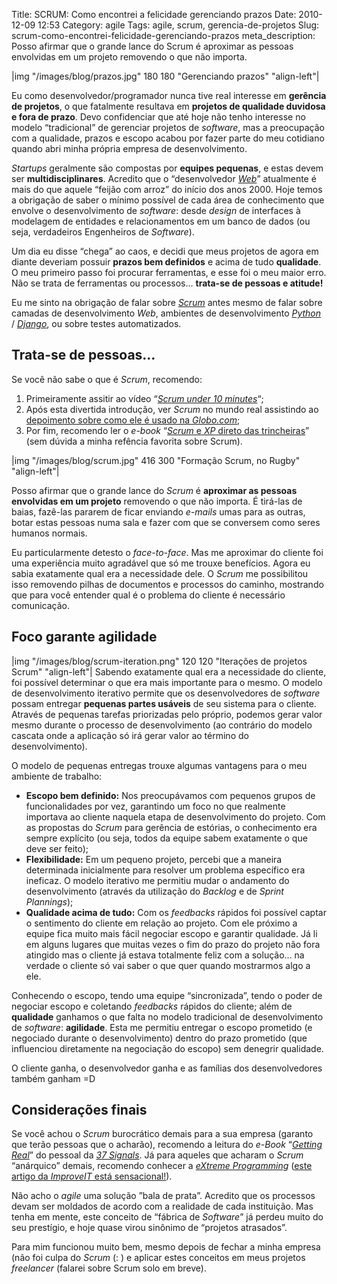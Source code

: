 Title: SCRUM: Como encontrei a felicidade gerenciando prazos
Date: 2010-12-09 12:53
Category: agile
Tags: agile, scrum, gerencia-de-projetos
Slug: scrum-como-encontrei-felicidade-gerenciando-prazos
meta_description: Posso afirmar que o grande lance do Scrum é aproximar as pessoas envolvidas em um projeto removendo o que não importa.


|img "/images/blog/prazos.jpg" 180 180 "Gerenciando prazos" "align-left"|

Eu como desenvolvedor/programador nunca tive real interesse em
**gerência de projetos**, o que fatalmente resultava em **projetos de
qualidade duvidosa e fora de prazo**. Devo confidenciar que até hoje não
tenho interesse no modelo “tradicional” de gerenciar projetos de
*software*, mas a preocupação com a qualidade, prazos e escopo acabou
por fazer parte do meu cotidiano quando abri minha própria empresa de
desenvolvimento.

<!-- PELICAN_END_SUMMARY -->

*Startups* geralmente são compostas por **equipes pequenas**, e estas
devem ser **multidisciplinares**. Acredito que o “desenvolvedor
[*Web*][web]” atualmente é mais do que aquele “feijão com arroz” do início
dos anos 2000. Hoje temos a obrigação de saber o mínimo possível de cada
área de conhecimento que envolve o desenvolvimento de *software*: desde
*design* de interfaces à modelagem de entidades e relacionamentos em um
banco de dados (ou seja, verdadeiros Engenheiros de *Software*).

Um dia eu disse “chega” ao caos, e decidi que meus projetos de agora em
diante deveriam possuir **prazos bem definidos** e acima de tudo
**qualidade**. O meu primeiro passo foi procurar ferramentas, e esse foi
o meu maior erro. Não se trata de ferramentas ou processos… **trata-se
de pessoas e atitude!**

Eu me sinto na obrigação de falar sobre [*Scrum*][scrum] antes mesmo de falar
sobre camadas de desenvolvimento *Web*, ambientes de desenvolvimento
[*Python*][python] / [*Django*][django], ou sobre testes automatizados.


Trata-se de pessoas…
--------------------

Se você não sabe o que é *Scrum*, recomendo:

1.  Primeiramente assitir ao vídeo “[*Scrum under 10 minutes*][scrum_under_10_minutes]“;
2.  Após esta divertida introdução, ver *Scrum* no mundo real assistindo
    ao [depoimento sobre como ele é usado na *Globo.com*][scrum_globo];
3.  Por fim, recomendo ler o *e-book* “[*Scrum* e *XP* direto das
    trincheiras][scrum_e_xp]” (sem dúvida a minha refência favorita sobre Scrum).

|img "/images/blog/scrum.jpg" 416 300 "Formação Scrum, no Rugby" "align-left"|

Posso afirmar que o grande lance do
*Scrum* é **aproximar as pessoas envolvidas em um projeto** removendo o
que não importa. É tirá-las de baias, fazê-las pararem de ficar enviando
*e-mails* umas para as outras, botar estas pessoas numa sala e fazer com
que se conversem como seres humanos normais.

Eu particularmente detesto o *face-to-face*. Mas me aproximar do cliente
foi uma experiência muito agradável que só me trouxe benefícios. Agora
eu sabia exatamente qual era a necessidade dele. O *Scrum* me
possibilitou isso removendo pilhas de documentos e processos do caminho,
mostrando que para você entender qual é o problema do cliente é
necessário comunicação.


Foco garante agilidade
----------------------

|img "/images/blog/scrum-iteration.png" 120 120 "Iterações de projetos Scrum" "align-left"|
Sabendo exatamente qual era a necessidade do cliente, foi possível determinar
o que era mais importante para o mesmo. O modelo de desenvolvimento iterativo
permite que os desenvolvedores de *software* possam entregar **pequenas partes usáveis**
de seu sistema para o cliente. Através de pequenas tarefas priorizadas pelo próprio,
podemos gerar valor mesmo durante o processo de desenvolvimento (ao
contrário do modelo cascata onde a aplicação só irá gerar valor ao
término do desenvolvimento).

O modelo de pequenas entregas trouxe algumas vantagens para o meu
ambiente de trabalho:

-   **Escopo bem definido:** Nos preocupávamos com pequenos grupos de
    funcionalidades por vez, garantindo um foco no que realmente
    importava ao cliente naquela etapa de desenvolvimento do projeto.
    Com as propostas do *Scrum* para gerência de estórias, o
    conhecimento era sempre explícito (ou seja, todos da equipe sabem
    exatamente o que deve ser feito);
-   **Flexibilidade:** Em um pequeno projeto, percebi que a maneira
    determinada inicialmente para resolver um problema específico era
    ineficaz. O modelo iterativo me permitiu mudar o andamento do
    desenvolvimento (através da utilização do *Backlog* e de *Sprint
    Plannings*);
-   **Qualidade acima de tudo:** Com os *feedbacks* rápidos foi possível
    captar o sentimento do cliente em relação ao projeto. Com ele
    próximo a equipe fica muito mais fácil negociar escopo e garantir
    qualidade. Já li em alguns lugares que muitas vezes o fim do prazo
    do projeto não fora atingido mas o cliente já estava totalmente
    feliz com a solução… na verdade o cliente só vai saber o que quer
    quando mostrarmos algo a ele.

Conhecendo o escopo, tendo uma equipe “sincronizada”, tendo o poder de
negociar escopo e coletando *feedbacks* rápidos do cliente; além de
**qualidade** ganhamos o que falta no modelo tradicional de
desenvolvimento de *software*: **agilidade**. Esta me permitiu entregar
o escopo prometido (e negociado durante o desenvolvimento) dentro do
prazo prometido (que influenciou diretamente na negociação do escopo)
sem denegrir qualidade.

O cliente ganha, o desenvolvedor ganha e as famílias dos desenvolvedores
também ganham =D


Considerações finais
--------------------

Se você achou o *Scrum* burocrático demais para a sua empresa (garanto
que terão pessoas que o acharão), recomendo a leitura do *e-Book*
“[*Getting Real*][getting-real]” do pessoal da [*37 Signals*][37-signals].
Já para aqueles que acharam o *Scrum* “anárquico” demais, recomendo conhecer a [*eXtreme
Programming*][xp] ([este artigo da *ImproveIT* está sensacional!][improveit]).

Não acho o *agile* uma solução ”bala de prata”. Acredito que os
processos devam ser moldados de acordo com a realidade de cada
instituição. Mas tenha em mente, este conceito de “fábrica de *Software*”
já perdeu muito do seu prestígio, e hoje quase virou sinônimo de
“projetos atrasados”.

Para mim funcionou muito bem, mesmo depois de fechar a minha empresa
(não foi culpa do *Scrum* (: ) e aplicar estes conceitos em meus
projetos *freelancer* (falarei sobre Scrum solo em breve).

  [web]: {tag}web "Leia mais sobre Web"
  [scrum]: {tag}scrum "Leia mais sobre Scrum"
  [python]: {tag}python
    "Leia mais sobre Python"
  [django]: {tag}django
    "Leia mais sobre Django"
  [scrum_under_10_minutes]: http://www.youtube.com/watch?v=Q5k7a9YEoUI&feature=player_embedded
    "Aprenda Scrum em 10 minutos no Youtube"
  [scrum_globo]: http://remoteprocedurecall.wordpress.com/2009/05/22/scrum-na-globo/
    "Scrum na Globo.com"
  [scrum_e_xp]: http://www.infoq.com/minibooks/scrum-xp-from-the-trenches
    "Faça download do e-book. Necessário cadastro"
  [Formação Scrum, no Rugby]: http://klauslaube.com.br/media/blog/formacao-scrum.jpg
    "Formação Scrum, no Rugby"
  [getting-real]: http://gettingreal.37signals.com/GR_por.php "Leia "
  [37-signals]: http://37signals.com/
    "Os produtos da 37Signals são referências para todas as Startups de tecnologia"
  [xp]: http://pt.wikipedia.org/wiki/Programa%C3%A7%C3%A3o_extrema
    "Leia mais sobre eXtreme Programming no Wikipedia"
  [improveit]: http://improveit.com.br/xp
    "Uma documentação muito rica sobre XP"
